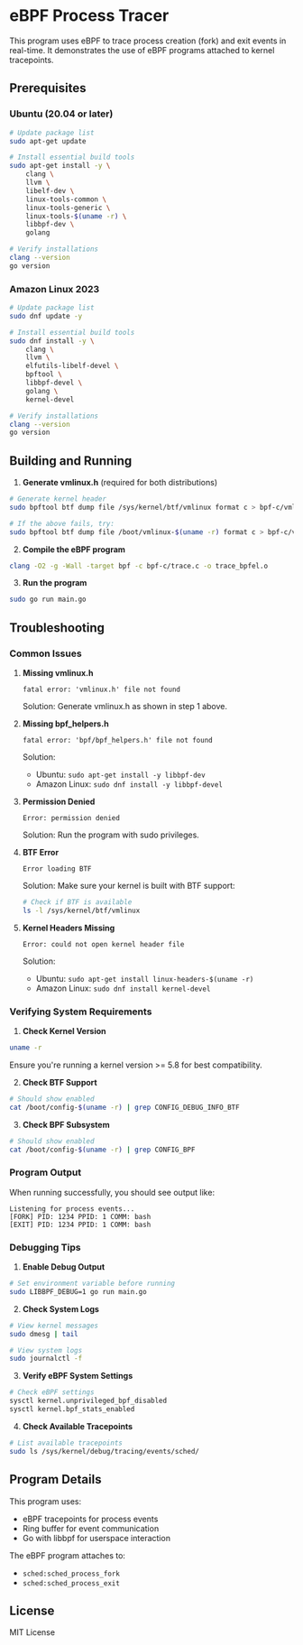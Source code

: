 # eBPF Process Tracer

This program uses eBPF to trace process creation (fork) and exit events in real-time. It demonstrates the use of eBPF programs attached to kernel tracepoints.

## Prerequisites

### Ubuntu (20.04 or later)

```bash
# Update package list
sudo apt-get update

# Install essential build tools
sudo apt-get install -y \
    clang \
    llvm \
    libelf-dev \
    linux-tools-common \
    linux-tools-generic \
    linux-tools-$(uname -r) \
    libbpf-dev \
    golang

# Verify installations
clang --version
go version
```

### Amazon Linux 2023

```bash
# Update package list
sudo dnf update -y

# Install essential build tools
sudo dnf install -y \
    clang \
    llvm \
    elfutils-libelf-devel \
    bpftool \
    libbpf-devel \
    golang \
    kernel-devel

# Verify installations
clang --version
go version
```

## Building and Running

1. **Generate vmlinux.h** (required for both distributions)
```bash
# Generate kernel header
sudo bpftool btf dump file /sys/kernel/btf/vmlinux format c > bpf-c/vmlinux.h

# If the above fails, try:
sudo bpftool btf dump file /boot/vmlinux-$(uname -r) format c > bpf-c/vmlinux.h
```

2. **Compile the eBPF program**
```bash
clang -O2 -g -Wall -target bpf -c bpf-c/trace.c -o trace_bpfel.o
```

3. **Run the program**
```bash
sudo go run main.go
```

## Troubleshooting

### Common Issues

1. **Missing vmlinux.h**
   ```
   fatal error: 'vmlinux.h' file not found
   ```
   Solution: Generate vmlinux.h as shown in step 1 above.

2. **Missing bpf_helpers.h**
   ```
   fatal error: 'bpf/bpf_helpers.h' file not found
   ```
   Solution:
   - Ubuntu: `sudo apt-get install -y libbpf-dev`
   - Amazon Linux: `sudo dnf install -y libbpf-devel`

3. **Permission Denied**
   ```
   Error: permission denied
   ```
   Solution: Run the program with sudo privileges.

4. **BTF Error**
   ```
   Error loading BTF
   ```
   Solution: Make sure your kernel is built with BTF support:
   ```bash
   # Check if BTF is available
   ls -l /sys/kernel/btf/vmlinux
   ```

5. **Kernel Headers Missing**
   ```
   Error: could not open kernel header file
   ```
   Solution:
   - Ubuntu: `sudo apt-get install linux-headers-$(uname -r)`
   - Amazon Linux: `sudo dnf install kernel-devel`

### Verifying System Requirements

1. **Check Kernel Version**
```bash
uname -r
```
Ensure you're running a kernel version >= 5.8 for best compatibility.

2. **Check BTF Support**
```bash
# Should show enabled
cat /boot/config-$(uname -r) | grep CONFIG_DEBUG_INFO_BTF
```

3. **Check BPF Subsystem**
```bash
# Should show enabled
cat /boot/config-$(uname -r) | grep CONFIG_BPF
```

### Program Output

When running successfully, you should see output like:
```
Listening for process events...
[FORK] PID: 1234 PPID: 1 COMM: bash
[EXIT] PID: 1234 PPID: 1 COMM: bash
```

### Debugging Tips

1. **Enable Debug Output**
```bash
# Set environment variable before running
sudo LIBBPF_DEBUG=1 go run main.go
```

2. **Check System Logs**
```bash
# View kernel messages
sudo dmesg | tail

# View system logs
sudo journalctl -f
```

3. **Verify eBPF System Settings**
```bash
# Check eBPF settings
sysctl kernel.unprivileged_bpf_disabled
sysctl kernel.bpf_stats_enabled
```

4. **Check Available Tracepoints**
```bash
# List available tracepoints
sudo ls /sys/kernel/debug/tracing/events/sched/
```

## Program Details

This program uses:
- eBPF tracepoints for process events
- Ring buffer for event communication
- Go with libbpf for userspace interaction

The eBPF program attaches to:
- `sched:sched_process_fork`
- `sched:sched_process_exit`

## License

MIT License 